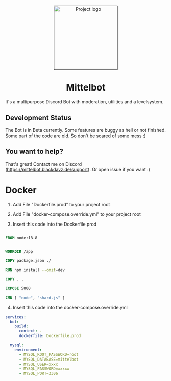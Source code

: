 <p align="center">
  <a href="" rel="noopener">
 <img width=auto height=200px src="https://blackdayz.de/img/logo" alt="Project logo"></a>
</p>

<h1 align="center">Mittelbot</h1>

It's a multipurpose Discord Bot with moderation, utilities and a levelsystem.

## <b>Development Status</b>

The Bot is in Beta currently. Some features are buggy as hell or not finished. <br>
Some part of the code are old. So don't be scared of some mess :)

## <b>You want to help?</b>

That's great! Contact me on Discord (https://mittelbot.blackdayz.de/support).
Or open issue if you want :)

# **Docker**

1. Add File "Dockerfile.prod" to your project root

2. Add File "docker-compose.override.yml" to your project root

3. Insert this code into the Dockerfile.prod

```Dockerfile

FROM node:18.8


WORKDIR /app

COPY package.json ./

RUN npm install --omit=dev

COPY . .

EXPOSE 5000

CMD [ "node", "shard.js" ]

```

4. Insert this code into the docker-compose.override.yml

```yml
services:
  bot:
    build:
      context: .
      dockerfile: Dockerfile.prod

  mysql:
    environment:
      - MYSQL_ROOT_PASSWORD=root
      - MYSQL_DATABASE=mittelbot
      - MYSQL_USER=xxxx
      - MYSQL_PASSWORD=xxxxx
      - MYSQL_PORT=3306
```
